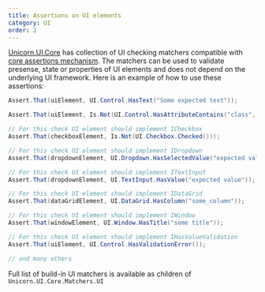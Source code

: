 ```yaml
---
title: Assertions on UI elements
category: UI
order: 2
---
```


[Unicorn.UI.Core](https://www.nuget.org/packages/Unicorn.UI.Core) has collection of UI checking matchers compatible with [core assertions mechanism](../../testing/assertions). The matchers can be used to validate presense, state or properties of UI elements and does not depend on the underlying UI framework. Here is an example of how to use these assertions:

```csharp
Assert.That(uiElement, UI.Control.HasText("Some expected text"));

Assert.That(uiElement, Is.Not(UI.Control.HasAttributeContains("class", "some class")));

// For this check UI element should implement ICheckbox
Assert.That(checkboxElement, Is.Not(UI.Checkbox.Checked()));

// For this check UI element should implement IDropdown
Assert.That(dropdownElement, UI.Dropdown.HasSelectedValue("expected value"));

// For this check UI element should implement ITextInput
Assert.That(dropdownElement, UI.TextInput.HasValue("expected value"));

// For this check UI element should implement IDataGrid
Assert.That(dataGridElement, UI.DataGrid.HasColumn("some_column"));

// For this check UI element should implement IWindow
Assert.That(windowElement, UI.Window.HasTitle("some title"));

// For this check UI element should implement IHasValueValidation
Assert.That(uiElement, UI.Control.HasValidationError());

// and many others
```

Full list of build-in UI matchers is available as children of `Unicorn.UI.Core.Matchers.UI`